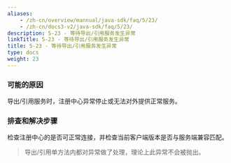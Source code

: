 ```yaml
---
aliases:
    - /zh-cn/overview/mannual/java-sdk/faq/5/23/
    - /zh-cn/docs3-v2/java-sdk/faq/5/23/
description: 5-23 - 等待导出/引用服务发生异常
linkTitle: 5-23 - 等待导出/引用服务发生异常
title: 5-23 - 等待导出/引用服务发生异常
type: docs
weight: 23
---
```








### 可能的原因

导出/引用服务时，注册中心异常停止或无法对外提供正常服务。

### 排查和解决步骤

检查注册中心的是否可正常连接，并检查当前客户端版本是否与服务端兼容匹配。

> 导出/引用单方法内都对异常做了处理，理论上此异常不会被抛出。